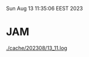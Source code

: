 Sun Aug 13 11:35:06 EEST 2023
# JAM
<a href='./cache/202308/13_11.log'>./cache/202308/13_11.log</a>
